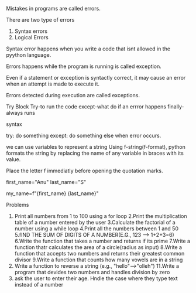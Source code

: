 Mistakes in programs are called errors.

There are two type of errors
1. Syntax errors
2. Logical Errors

Syntax error happens when you write a code that isnt allowed in the pyython language.

Errors happens while the program is running is called exception.

Even if a statement or exception is syntactly correct, it may cause an error when an attempt is made to execute it.

Errors detected during execution are called exceptions.

Try Block
Try-to run the code
except-what do if an errror happens
finally-always runs

syntax

try:
    do something
except:
    do something else when error occurs.

we can use variables to represent a string
Using f-string(f-format), python formats the string by replacing the name of any variable in braces with its value.

Place the letter f immediatly before opening the quotation marks.

first_name="Anu"
last_name="S"

my_name=f"{first_name} {last_name}"

Problems


1. Print all numbers from 1 to 100 using a for loop
2.Print the multiplication table of a number entered by the user
3.Calculate the factorial of a number using a while loop
4.Print all the numbers between 1 and 50
5.fIND THE SUM OF DIGITS OF A NUMBER(E.G., 123 --> 1+2+3=6)
6.Write the function that takes a number and returns if its prime
7.Write a function thatr calculates the area of a circle(radius as input)
8.Write a function that accepts two numbers and returns their greatest common divisor
9.Write a function that counts how many vowels are in a string
10. Write a function to reverse a string
(e.g., "hello"-->"olleh")
11.Write a program that devides two numbers and handles division by zero
12. ask the user to enter their age. Hndle the case where they type text instead of a number
